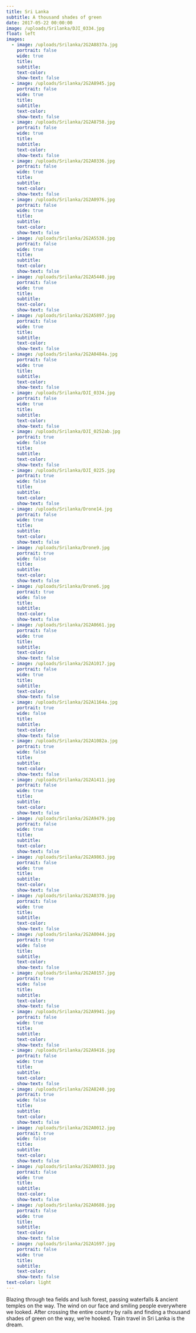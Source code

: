 ```yaml
---
title: Sri Lanka
subtitle: A thousand shades of green
date: 2017-05-22 00:00:00
image: /uploads/Srilanka/DJI_0334.jpg
float: left
images:
  - image: /uploads/Srilanka/2G2A8837a.jpg
    portrait: false
    wide: true
    title:
    subtitle:
    text-color:
    show-text: false
  - image: /uploads/Srilanka/2G2A8945.jpg
    portrait: false
    wide: true
    title:
    subtitle:
    text-color:
    show-text: false
  - image: /uploads/Srilanka/2G2A8758.jpg
    portrait: false
    wide: true
    title:
    subtitle:
    text-color:
    show-text: false
  - image: /uploads/Srilanka/2G2A0336.jpg
    portrait: false
    wide: true
    title:
    subtitle:
    text-color:
    show-text: false
  - image: /uploads/Srilanka/2G2A0976.jpg
    portrait: false
    wide: true
    title:
    subtitle:
    text-color:
    show-text: false
  - image: /uploads/Srilanka/2G2A5538.jpg
    portrait: false
    wide: true
    title:
    subtitle:
    text-color:
    show-text: false
  - image: /uploads/Srilanka/2G2A5440.jpg
    portrait: false
    wide: true
    title:
    subtitle:
    text-color:
    show-text: false
  - image: /uploads/Srilanka/2G2A5897.jpg
    portrait: false
    wide: true
    title:
    subtitle:
    text-color:
    show-text: false
  - image: /uploads/Srilanka/2G2A0484a.jpg
    portrait: false
    wide: true
    title:
    subtitle:
    text-color:
    show-text: false
  - image: /uploads/Srilanka/DJI_0334.jpg
    portrait: false
    wide: true
    title:
    subtitle:
    text-color:
    show-text: false
  - image: /uploads/Srilanka/DJI_0252ab.jpg
    portrait: true
    wide: false
    title:
    subtitle:
    text-color:
    show-text: false
  - image: /uploads/Srilanka/DJI_0225.jpg
    portrait: true
    wide: false
    title:
    subtitle:
    text-color:
    show-text: false
  - image: /uploads/Srilanka/Drone14.jpg
    portrait: false
    wide: true
    title:
    subtitle:
    text-color:
    show-text: false
  - image: /uploads/Srilanka/Drone9.jpg
    portrait: true
    wide: false
    title:
    subtitle:
    text-color:
    show-text: false
  - image: /uploads/Srilanka/Drone6.jpg
    portrait: true
    wide: false
    title:
    subtitle:
    text-color:
    show-text: false
  - image: /uploads/Srilanka/2G2A0661.jpg
    portrait: false
    wide: true
    title:
    subtitle:
    text-color:
    show-text: false
  - image: /uploads/Srilanka/2G2A1017.jpg
    portrait: false
    wide: true
    title:
    subtitle:
    text-color:
    show-text: false
  - image: /uploads/Srilanka/2G2A1164a.jpg
    portrait: true
    wide: false
    title:
    subtitle:
    text-color:
    show-text: false
  - image: /uploads/Srilanka/2G2A1082a.jpg
    portrait: true
    wide: false
    title:
    subtitle:
    text-color:
    show-text: false
  - image: /uploads/Srilanka/2G2A1411.jpg
    portrait: false
    wide: true
    title:
    subtitle:
    text-color:
    show-text: false
  - image: /uploads/Srilanka/2G2A9479.jpg
    portrait: false
    wide: true
    title:
    subtitle:
    text-color:
    show-text: false
  - image: /uploads/Srilanka/2G2A9863.jpg
    portrait: false
    wide: true
    title:
    subtitle:
    text-color:
    show-text: false
  - image: /uploads/Srilanka/2G2A0370.jpg
    portrait: false
    wide: true
    title:
    subtitle:
    text-color:
    show-text: false
  - image: /uploads/Srilanka/2G2A0044.jpg
    portrait: true
    wide: false
    title:
    subtitle:
    text-color:
    show-text: false
  - image: /uploads/Srilanka/2G2A0157.jpg
    portrait: true
    wide: false
    title:
    subtitle:
    text-color:
    show-text: false
  - image: /uploads/Srilanka/2G2A9941.jpg
    portrait: false
    wide: true
    title:
    subtitle:
    text-color:
    show-text: false
  - image: /uploads/Srilanka/2G2A9416.jpg
    portrait: false
    wide: true
    title:
    subtitle:
    text-color:
    show-text: false
  - image: /uploads/Srilanka/2G2A8240.jpg
    portrait: true
    wide: false
    title:
    subtitle:
    text-color:
    show-text: false
  - image: /uploads/Srilanka/2G2A0012.jpg
    portrait: true
    wide: false
    title:
    subtitle:
    text-color:
    show-text: false
  - image: /uploads/Srilanka/2G2A0033.jpg
    portrait: false
    wide: true
    title:
    subtitle:
    text-color:
    show-text: false
  - image: /uploads/Srilanka/2G2A0688.jpg
    portrait: false
    wide: true
    title:
    subtitle:
    text-color:
    show-text: false
  - image: /uploads/Srilanka/2G2A1697.jpg
    portrait: false
    wide: true
    title:
    subtitle:
    text-color:
    show-text: false
text-color: light
---
```


Blazing through tea fields and lush forest, passing waterfalls & ancient temples on the way. The wind on our face and smiling people everywhere we looked. After crossing the entire country by rails and finding a thousand shades of green on the way, we’re hooked. Train travel in Sri Lanka is the dream.